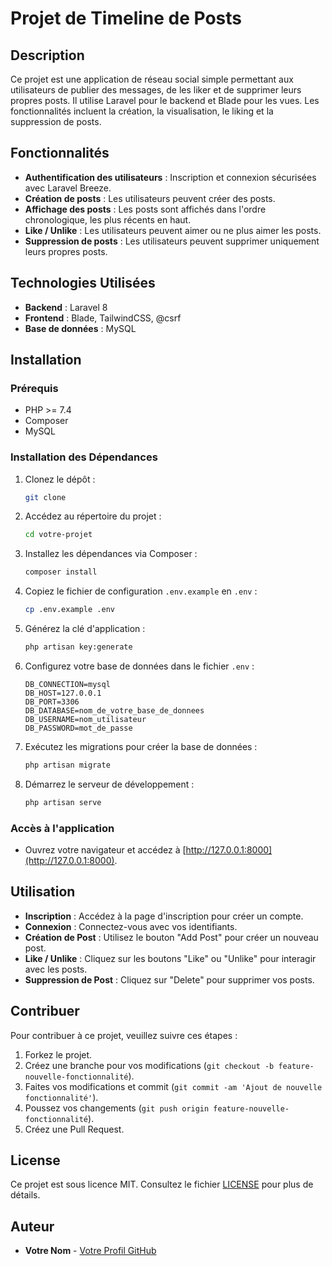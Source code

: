 
# Projet de Timeline de Posts

## Description

Ce projet est une application de réseau social simple permettant aux utilisateurs de publier des messages, de les liker et de supprimer leurs propres posts. Il utilise Laravel pour le backend et Blade pour les vues. Les fonctionnalités incluent la création, la visualisation, le liking et la suppression de posts.

## Fonctionnalités

- **Authentification des utilisateurs** : Inscription et connexion sécurisées avec Laravel Breeze.
- **Création de posts** : Les utilisateurs peuvent créer des posts.
- **Affichage des posts** : Les posts sont affichés dans l'ordre chronologique, les plus récents en haut.
- **Like / Unlike** : Les utilisateurs peuvent aimer ou ne plus aimer les posts.
- **Suppression de posts** : Les utilisateurs peuvent supprimer uniquement leurs propres posts.

## Technologies Utilisées

- **Backend** : Laravel 8
- **Frontend** : Blade, TailwindCSS, @csrf
- **Base de données** : MySQL

## Installation

### Prérequis

- PHP >= 7.4
- Composer
- MySQL

### Installation des Dépendances

1. Clonez le dépôt :

   ```bash
   git clone 
   ```

2. Accédez au répertoire du projet :

   ```bash
   cd votre-projet
   ```

3. Installez les dépendances via Composer :

   ```bash
   composer install
   ```

4. Copiez le fichier de configuration `.env.example` en `.env` :

   ```bash
   cp .env.example .env
   ```

5. Générez la clé d'application :

   ```bash
   php artisan key:generate
   ```

6. Configurez votre base de données dans le fichier `.env` :

   ```env
   DB_CONNECTION=mysql
   DB_HOST=127.0.0.1
   DB_PORT=3306
   DB_DATABASE=nom_de_votre_base_de_donnees
   DB_USERNAME=nom_utilisateur
   DB_PASSWORD=mot_de_passe
   ```

7. Exécutez les migrations pour créer la base de données :

   ```bash
   php artisan migrate
   ```

8. Démarrez le serveur de développement :

   ```bash
   php artisan serve
   ```

### Accès à l'application

- Ouvrez votre navigateur et accédez à [http://127.0.0.1:8000](http://127.0.0.1:8000).

## Utilisation

- **Inscription** : Accédez à la page d'inscription pour créer un compte.
- **Connexion** : Connectez-vous avec vos identifiants.
- **Création de Post** : Utilisez le bouton "Add Post" pour créer un nouveau post.
- **Like / Unlike** : Cliquez sur les boutons "Like" ou "Unlike" pour interagir avec les posts.
- **Suppression de Post** : Cliquez sur "Delete" pour supprimer vos posts.

## Contribuer

Pour contribuer à ce projet, veuillez suivre ces étapes :

1. Forkez le projet.
2. Créez une branche pour vos modifications (`git checkout -b feature-nouvelle-fonctionnalité`).
3. Faites vos modifications et commit (`git commit -am 'Ajout de nouvelle fonctionnalité'`).
4. Poussez vos changements (`git push origin feature-nouvelle-fonctionnalité`).
5. Créez une Pull Request.

## License

Ce projet est sous licence MIT. Consultez le fichier [LICENSE](LICENSE) pour plus de détails.

## Auteur

- **Votre Nom** - [Votre Profil GitHub](https://github.com/votre-utilisateur)
